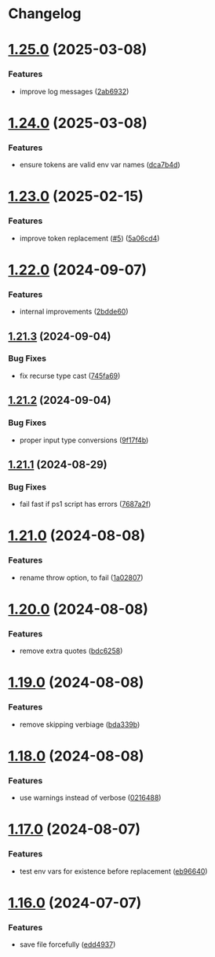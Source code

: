# Changelog

# [1.25.0](https://github.com/jonlabelle/replace-tokens-action/compare/v1.24.0...v1.25.0) (2025-03-08)


### Features

* improve log messages ([2ab6932](https://github.com/jonlabelle/replace-tokens-action/commit/2ab6932521866d7a4878308591aa6906c49b474e))

# [1.24.0](https://github.com/jonlabelle/replace-tokens-action/compare/v1.23.0...v1.24.0) (2025-03-08)


### Features

* ensure tokens are valid env var names ([dca7b4d](https://github.com/jonlabelle/replace-tokens-action/commit/dca7b4d2bf5842b6d852751f6296a6be05cdb751))

# [1.23.0](https://github.com/jonlabelle/replace-tokens-action/compare/v1.22.0...v1.23.0) (2025-02-15)


### Features

* improve token replacement ([#5](https://github.com/jonlabelle/replace-tokens-action/issues/5)) ([5a06cd4](https://github.com/jonlabelle/replace-tokens-action/commit/5a06cd404d71b646ca256852cc70cac9a3e61110))

# [1.22.0](https://github.com/jonlabelle/replace-tokens-action/compare/v1.21.3...v1.22.0) (2024-09-07)


### Features

* internal improvements ([2bdde60](https://github.com/jonlabelle/replace-tokens-action/commit/2bdde60ad56c505a23049715348d8f7079a16567))

## [1.21.3](https://github.com/jonlabelle/replace-tokens-action/compare/v1.21.2...v1.21.3) (2024-09-04)


### Bug Fixes

* fix recurse type cast ([745fa69](https://github.com/jonlabelle/replace-tokens-action/commit/745fa691628c04856f0d1bd953ddd75871679529))

## [1.21.2](https://github.com/jonlabelle/replace-tokens-action/compare/v1.21.1...v1.21.2) (2024-09-04)


### Bug Fixes

* proper input type conversions ([9f17f4b](https://github.com/jonlabelle/replace-tokens-action/commit/9f17f4ba082131407d691de566139441d53b9697))

## [1.21.1](https://github.com/jonlabelle/replace-tokens-action/compare/v1.21.0...v1.21.1) (2024-08-29)


### Bug Fixes

* fail fast if ps1 script has errors ([7687a2f](https://github.com/jonlabelle/replace-tokens-action/commit/7687a2f6babbc54e3bff9098c6f966f138af6548))

# [1.21.0](https://github.com/jonlabelle/replace-tokens-action/compare/v1.20.0...v1.21.0) (2024-08-08)

### Features

- rename throw option, to fail ([1a02807](https://github.com/jonlabelle/replace-tokens-action/commit/1a02807b54ae5c39787e33c6c6c759cc3fbe535d))

# [1.20.0](https://github.com/jonlabelle/replace-tokens-action/compare/v1.19.0...v1.20.0) (2024-08-08)

### Features

- remove extra quotes ([bdc6258](https://github.com/jonlabelle/replace-tokens-action/commit/bdc62581359d31b2cd096c25056c5bb9600e703f))

# [1.19.0](https://github.com/jonlabelle/replace-tokens-action/compare/v1.18.0...v1.19.0) (2024-08-08)

### Features

- remove skipping verbiage ([bda339b](https://github.com/jonlabelle/replace-tokens-action/commit/bda339babf139a0c551a073bd16680adc4565248))

# [1.18.0](https://github.com/jonlabelle/replace-tokens-action/compare/v1.17.0...v1.18.0) (2024-08-08)

### Features

- use warnings instead of verbose ([0216488](https://github.com/jonlabelle/replace-tokens-action/commit/021648838e5da8a79a98bef26f56fe55bee1c6c5))

# [1.17.0](https://github.com/jonlabelle/replace-tokens-action/compare/v1.16.0...v1.17.0) (2024-08-07)

### Features

- test env vars for existence before replacement ([eb96640](https://github.com/jonlabelle/replace-tokens-action/commit/eb9664020f7eeb694493692d360d1d77f4fac081))

# [1.16.0](https://github.com/jonlabelle/replace-tokens-action/compare/v1.15.0...v1.16.0) (2024-07-07)

### Features

- save file forcefully ([edd4937](https://github.com/jonlabelle/replace-tokens-action/commit/edd49379e6152de0fb820c289d2869fc18ce3b35))
